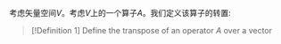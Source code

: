 考虑矢量空间$V$。考虑$V$上的一个算子$A$。我们定义该算子的转置:

>[!Definition 1]
>Define the transpose of an operator $A$ over a vector 
